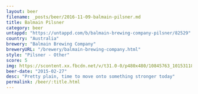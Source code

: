```yaml
---
layout: beer
filename: _posts/beer/2016-11-09-balmain-pilsner.md
title: Balmain Pilsner
category: beer
untappd: "https://untappd.com/b/balmain-brewing-company-pilsner/82529"
country: "Australia"
brewery: "Balmain Brewing Company"
breweryURL: "/brewery/balmain-brewing-company.html"
style: "Pilsner - Other"
score: 5
img: https://scontent.xx.fbcdn.net/v/t31.0-0/p480x480/10845763_10153118669868745_3771962632087142041_o.jpg?oh=0c545c49036104022d72f7bcde357a61&oe=5A1DA5FD
beer-date: "2015-02-27"
desc: "Pretty plain, time to move onto something stronger today"
permalink: /beer/:title.html
---
```

